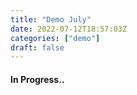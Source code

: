 ```yaml
---
title: "Demo July"
date: 2022-07-12T18:57:03Z
categories: ["demo"]
draft: false
---
```


#### **In Progress..**
